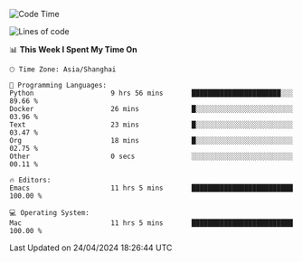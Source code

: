 <!--START_SECTION:waka-->
![Code Time](http://img.shields.io/badge/Code%20Time-1%2C917%20hrs%2053%20mins-blue)

![Lines of code](https://img.shields.io/badge/From%20Hello%20World%20I%27ve%20Written-305.9%20thousand%20lines%20of%20code-blue)

📊 **This Week I Spent My Time On** 

```text
🕑︎ Time Zone: Asia/Shanghai

💬 Programming Languages: 
Python                   9 hrs 56 mins       ██████████████████████░░░   89.66 % 
Docker                   26 mins             █░░░░░░░░░░░░░░░░░░░░░░░░   03.96 % 
Text                     23 mins             █░░░░░░░░░░░░░░░░░░░░░░░░   03.47 % 
Org                      18 mins             █░░░░░░░░░░░░░░░░░░░░░░░░   02.75 % 
Other                    0 secs              ░░░░░░░░░░░░░░░░░░░░░░░░░   00.11 % 

🔥 Editors: 
Emacs                    11 hrs 5 mins       █████████████████████████   100.00 % 

💻 Operating System: 
Mac                      11 hrs 5 mins       █████████████████████████   100.00 % 
```


 Last Updated on 24/04/2024 18:26:44 UTC
<!--END_SECTION:waka-->
